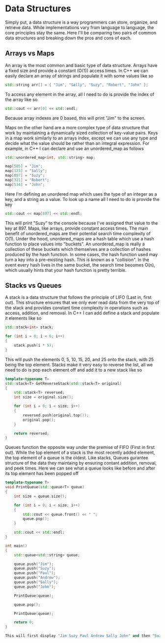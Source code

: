 # Data Structures

Simply put, a data structure is a way programmers can store, organize, and retrieve data. While implementations vary from language to language,
the core principles stay the same. Here I'll be comparing two pairs of common data structures and breaking down the pros and cons of each.

## Arrays vs Maps

An array is the most common and basic type of data structure. Arrays have a fixed size and provide a constant (O(1)) access times.
In C++ we can easily declare an array of strings and populate it with some values like so

```cpp
std::string arr[] = { "Jim", "Sally", "Suzy", "Robert", "John" };
```

To access any element in the array, all I need to do is provide the index of the array like so

```cpp
std::cout << arr[0] << std::endl;
```

Because array indexes are 0 based, this will print "Jim" to the screen.

Maps on the other hand are a more complex type of data structure that work by maintaining a dynamically sized collection of key-value pairs. Keys in a map
work similarly to an arrays index, except we can use any type and decide what the value should be rather than an integral expression.
For example, in C++ I can declare and use an unordered_map as follows

```cpp
std::unordered_map<int, std::string> map;

map[505] = "Jim";
map[123] = "Sally";
map[897] = "Suzy";
map[321] = "Robert";
map[534] = "John";
```

Here I'm defining an unordered map which uses the type of an integer as a key, and a string as a value. To look up a name all I need to do is provide the key

```cpp
std::cout << map[897] << std::endl;
```

This will print "Suzy" to the console because I've assigned that value to the key at 897. Maps, like arrays, provide constant access times. The main benefit of unordered_maps
are their potential search time complexity of O(1). Under the hood, unordered_maps are a hash table which use a hash function to place values into "buckets". An unordered_map
is really a collection of these buckets which themselves are a collection of hashes produced by the hash function. In some cases, the hash function used may turn a key into a 
pre-existing hash. This is known as a "collision". In the event every hash lives in the same bucket, the search time becomes O(n), which usually hints that your hash function
is pretty terrible.

## Stacks vs Queues

A stack is a data structure that follows the principle of LIFO (Last in, first out). This structure ensures that we only ever read data from the very top of the stack and provides
constant time complexity in operations such as access, addition, and removal.
In C++ I can add define a stack and populate it elements like so

```cpp
std::stack<int> stack;

for (int i = 0; i < 6; i++)
{
	stack.push(i * 5);
}
```

This will push the elements 0, 5, 10, 15, 20, and 25 onto the stack, with 25 being the top element. Stacks make it very easy to reverse the list, all we need to do is pop each element
off and add it to a new stack like so

```cpp
template<typename T>
std::stack<T> GetReverseStack(std::stack<T> original)
{
	std::stack<T> reversed;
	int size = original.size();

	for (int i = 0; i < size; i++)
	{
		reversed.push(original.top());
		original.pop();
	}

	return reversed;
}
```

Queues function the opposite way under the premise of FIFO (First in first out). While the top element of a stack is the most recently added element, the top element of a queue is the oldest.
Like stacks, Queues gurantee structure of the data they maintaing by ensuring contant addition, removal, and peek times. Here we can see what a queue looks like before and after its top element
has been popped off

```cpp
template<typename T>
void PrintQueue(std::queue<T> queue)
{
	int size = queue.size();

	for (int i = 0; i < size; i++)
	{
		std::cout << queue.front() << " ";
		queue.pop();
	}

	std::cout << std::endl;
}

int main()
{
	std::queue<std::string> queue;

	queue.push("Jim");
	queue.push("Suzy");
	queue.push("Paul");
	queue.push("Andrew");
	queue.push("Sally");
	queue.push("John");

	PrintQueue(queue);

	queue.pop();

	PrintQueue(queue);

	return 0;
}

This will first display "Jim Suzy Paul Andrew Sally John" and then "Suzy Paul Andrew Sally John". Because "Jim" was the top element, it is removed when we call "pop" 
